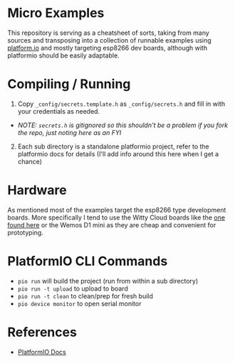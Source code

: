 # Micro Examples

This repository is serving as a cheatsheet of sorts, taking from many sources and transposing into a collection of runnable examples using [platform.io](https://platformio.org) and mostly targeting esp8266 dev boards, although with platformio should be easily adaptable.

# Compiling / Running
1. Copy `_config/secrets.template.h` as `_config/secrets.h` and fill in with your credentials as needed.
  * _NOTE: `secrets.h` is gitignored so this shouldn't be a problem if you fork the repo, just noting here as an FYI_
2. Each sub directory is a standalone platformio project, refer to the platformio docs for details (I'll add info around this here when I get a chance)

# Hardware
As mentioned most of the examples target the esp8266 type development boards.  More specifically I tend to use the Witty Cloud boards like the [one found here](http://bit.ly/witty-esp8266) or the Wemos D1 mini as they are cheap and convenient for prototyping.

# PlatformIO CLI Commands
* `pio run` will build the project (run from within a sub directory)
* `pio run -t upload` to upload to board
* `pio run -t clean` to clean/prep for fresh build
* `pio device monitor` to open serial monitor

# References
* [PlatformIO Docs](http://docs.platformio.org/en/latest/)

